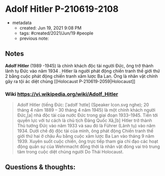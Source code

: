 # Adolf Hitler P-210619-2108

- metadata
	- created: Jun 19, 2021 9:08 PM
	- tags: #created/2021/Jun/19 #people 
	- previous note:

## Notes
**Adolf Hitler** (1989 -1945) là chính khách độc tài người Đức, ông trở thành lãnh tụ Đức vào năm 1934 . Hitler là người phát động chiến tranh thế giới thứ 2 bằng cuộc phát động chiến tranh xâm lược Ba Lan.
Ông là nhân vật chính gây ra tội ác diệt chủng [[Holocaust P-210619-2059|Holocaust]] 

### Wiki https://vi.wikipedia.org/wiki/Adolf_Hitler
> Adolf Hitler (tiếng Đức: [ˈadɔlf ˈhɪtlɐ] (Speaker Icon.svg nghe); 20 tháng 4 năm 1889 – 30 tháng 4 năm 1945) là một chính khách người Đức,[a] nhà độc tài của nước Đức trong giai đoạn 1933–1945. Tiến tới quyền lực với tư cách là chủ tịch Đảng Quốc Xã,[b] Hitler trở thành Thủ tướng Đức vào năm 1933 và sau đó là Führer (Lãnh tụ) vào năm 1934. Dưới chế độ độc tài của mình, ông phát động Chiến tranh thế giới thứ hai ở châu Âu bằng cuộc xâm lược Ba Lan vào tháng 9 năm 1939. Xuyên suốt cuộc chiến, ông trực tiếp tham gia chỉ đạo các hoạt động quân sự của Wehrmacht đồng thời là nhân vật đóng vai trò trung tâm trong cuộc diệt chủng người Do Thái Holocaust.

## Questions & thoughts:
